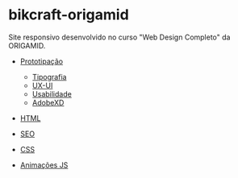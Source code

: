 # bikcraft-origamid
Site responsivo desenvolvido no curso "Web Design Completo" da ORIGAMID.

 <!--ts-->
   * [Prototipação](#prototipação)
      * [Tipografia](#tipografia)
      * [UX-UI](#ux-ui)
      * [Usabilidade](#usabilidade)
      * [AdobeXD](#adobexd)
      
   * [HTML](#html)
   * [SEO](#seo)
   * [CSS](#css)
   * [Animações JS](animacoesJS)

<!--te-->
